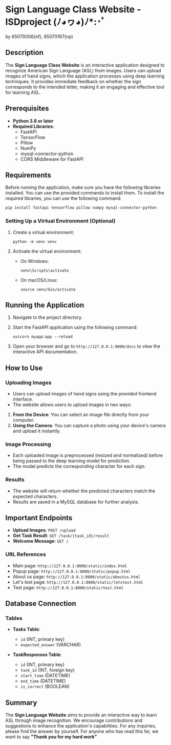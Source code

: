 # Sign Language Class Website - ISDproject (ﾉ◕ヮ◕)ﾉ*:･ﾟ
by 65070006(nf), 65070167(np)


## Description
The **Sign Language Class Website** is an interactive application designed to recognize American Sign Language (ASL) from images. Users can upload images of hand signs, which the application processes using deep learning techniques. It provides immediate feedback on whether the sign corresponds to the intended letter, making it an engaging and effective tool for learning ASL.

## Prerequisites
- **Python 3.8 or later**
- **Required Libraries**:
  - FastAPI
  - TensorFlow
  - Pillow
  - NumPy
  - mysql-connector-python
  - CORS Middleware for FastAPI

## Requirements
Before running the application, make sure you have the following libraries installed. You can use the provided commands to install them.
To install the required libraries, you can use the following command:
```bash
pip install fastapi tensorflow pillow numpy mysql-connector-python 
```

### Setting Up a Virtual Environment (Optional)
1. Create a virtual environment:
   
   `python -m venv venv`

2. Activate the virtual environment:
   - On Windows:
   
     `venv\Scripts\activate`

   - On macOS/Linux:
   
     `source venv/bin/activate`

## Running the Application
1. Navigate to the project directory.
2. Start the FastAPI application using the following command:

   `uvicorn myapp:app --reload`

3. Open your browser and go to `http://127.0.0.1:8000/docs` to view the interactive API documentation.

## How to Use
### Uploading Images
- Users can upload images of hand signs using the provided frontend interface.
- The website allows users to upload images in two ways:
1. **From the Device**: You can select an image file directly from your computer.
2. **Using the Camera**: You can capture a photo using your device's camera and upload it instantly.

### Image Processing
- Each uploaded image is preprocessed (resized and normalized) before being passed to the deep learning model for prediction.
- The model predicts the corresponding character for each sign.

### Results
- The website will return whether the predicted characters match the expected characters.
- Results are saved in a MySQL database for further analysis.

## Important Endpoints
- **Upload Images**: `POST /upload`
- **Get Task Result**: `GET /task/{task_id}/result`
- **Welcome Message**: `GET /`

### URL References
- Main page: `http://127.0.0.1:8000/static/index.html`
- Popup page: `http://127.0.0.1:8000/static/popup.html`
- About us page: `http://127.0.0.1:8000/static/aboutus.html`
- Let's test page: `http://127.0.0.1:8000/static/letstest.html`
- Test page: `http://127.0.0.1:8000/static/test.html`

## Database Connection
### Tables
- **Tasks Table**:
  - `id` (INT, primary key)
  - `expected_answer` (VARCHAR)
  
- **TaskResponses Table**:
  - `id` (INT, primary key)
  - `task_id` (INT, foreign key)
  - `start_time` (DATETIME)
  - `end_time` (DATETIME)
  - `is_correct` (BOOLEAN)

## Summary
The **Sign Language Website** aims to provide an interactive way to learn ASL through image recognition. We encourage contributions and suggestions to enhance the application's capabilities. For any inquiries, please find the answer by yourself. For anyone who has read this far, we want to say
**"Thank you for my hard work"**
